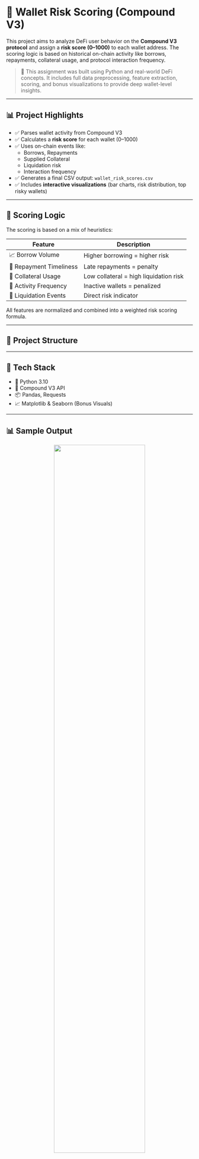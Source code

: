 # 🧠 Wallet Risk Scoring (Compound V3)

This project aims to analyze DeFi user behavior on the **Compound V3 protocol** and assign a **risk score (0–1000)** to each wallet address. The scoring logic is based on historical on-chain activity like borrows, repayments, collateral usage, and protocol interaction frequency.

> 🚀 This assignment was built using Python and real-world DeFi concepts. It includes full data preprocessing, feature extraction, scoring, and bonus visualizations to provide deep wallet-level insights.

---

## 📊 Project Highlights

- ✅ Parses wallet activity from Compound V3
- ✅ Calculates a **risk score** for each wallet (0–1000)
- ✅ Uses on-chain events like:
  - Borrows, Repayments
  - Supplied Collateral
  - Liquidation risk
  - Interaction frequency
- ✅ Generates a final CSV output: `wallet_risk_scores.csv`
- ✅ Includes **interactive visualizations** (bar charts, risk distribution, top risky wallets)

---

## 🧠 Scoring Logic

The scoring is based on a mix of heuristics:

| Feature | Description |
|--------|-------------|
| 📈 Borrow Volume | Higher borrowing = higher risk |
| 💸 Repayment Timeliness | Late repayments = penalty |
| 🏦 Collateral Usage | Low collateral = high liquidation risk |
| 🔁 Activity Frequency | Inactive wallets = penalized |
| 🚨 Liquidation Events | Direct risk indicator |

All features are normalized and combined into a weighted risk scoring formula.

---

## 📂 Project Structure


---

## 🧪 Tech Stack

- 🐍 Python 3.10
- 📡 Compound V3 API
- 📦 Pandas, Requests
- 📈 Matplotlib & Seaborn (Bonus Visuals)

---

## 📊 Sample Output

<p align="center">
  <img src="https://raw.githubusercontent.com/your-username/wallet-risk-scoring/main/sample-output.png" width="70%" />
</p>

---

## 📄 License

This project is licensed for educational and internship assignment use only.
